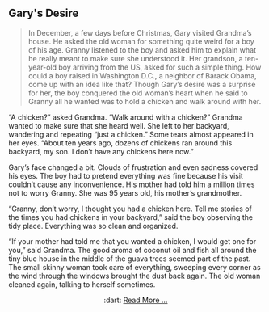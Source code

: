 

## Gary's Desire


> In December, a few days before Christmas, Gary visited Grandma’s house. 
He asked the old woman for something quite weird for a boy of his age.
> Granny listened to the boy and asked him to explain what he really 
meant to make sure she understood it.
Her grandson, a ten-year-old boy arriving from the US, 
asked for such a simple thing. How could a boy raised in Washington D.C., 
a neighbor of Barack Obama, 
come up with an idea like that? 
Though Gary’s desire was a surprise for her, the boy conquered the old woman’s 
heart when he said to
Granny all he wanted was to hold a chicken and walk around with her.


“A chicken?” asked Grandma. “Walk around with a chicken?” 
Grandma wanted to make sure that she heard well. 
She left to her backyard, 
wandering and repeating “just a chicken.” 
Some tears almost appeared in her eyes. 
“About ten years ago, dozens of chickens ran around this backyard, my son.
I don’t have any chickens here now.” 

Gary’s face changed a bit. Clouds of frustration and even 
sadness covered his eyes. 
The boy had to pretend everything was fine because his visit couldn’t 
cause any inconvenience. 
His mother had told him a million times not to worry Granny. 
She was 95 years old, his mother’s grandmother.


“Granny, don’t worry, I thought you had a chicken here. 
Tell me stories of the times you had chickens in your backyard,” 
said the boy observing the tidy place. 
Everything was so clean and organized.


“If your mother had told me that you wanted a chicken, 
I would get one for you,” said Grandma. 
The good aroma of coconut oil and fish all around the
 tiny blue house in the middle of the guava trees seemed part of the past.
The small skinny woman took care of everything, 
sweeping every corner as the wind through the windows brought 
the dust back again. 
The old woman cleaned again, talking to herself sometimes.  

<p align="center">
  :dart: <a href="https://github.com/meyresilva/CreativeWriting/blob/main/ProjectGrannyHouse/sample02.md"> Read More ...</a>   
</p>






